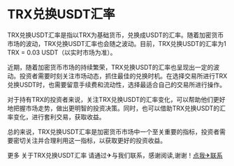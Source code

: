 # TRX兑换USDT汇率

TRX兑换USDT汇率是指以TRX为基础货币，兑换成USDT的汇率。随着加密货币市场的波动，TRX兑换USDT汇率也会随之波动。目前，TRX兑换USDT的汇率为1 TRX = 0.03 USDT（以实时市场为准）。

近期，随着加密货币市场的持续繁荣，TRX兑换USDT的汇率也呈现出一定的波动。投资者需要时刻关注市场动态，抓住最佳的兑换时机。在选择交易所进行TRX兑换USDT时，也需要留意手续费和流动性，选择最适合自己的交易所进行操作。

对于持有TRX的投资者来说，关注TRX兑换USDT的汇率变化，可以帮助他们更好地把握市场走势，做出更明智的投资决策。同时，也可以借助TRX兑换USDT的汇率变化，进行套利交易，获取收益。

总的来说，TRX兑换USDT汇率是加密货币市场中一个至关重要的指标，投资者需要密切关注并合理利用这一指标，以获取更好的投资收益。

更多 关于TRX兑换USDT汇率 请通过✈与我们联系，感谢阅读,谢谢！[点我✈联系](https://1.k02.cc)